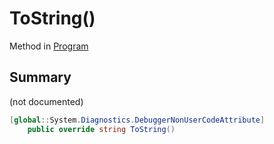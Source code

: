 # ToString()

Method in [Program](/api/csharp/yarn.program.md)

## Summary

(not documented)

```csharp
[global::System.Diagnostics.DebuggerNonUserCodeAttribute]
    public override string ToString()
```

